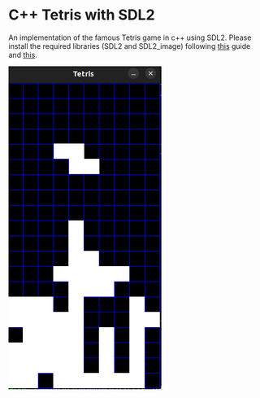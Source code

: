 # C++ Tetris with SDL2
An implementation of the famous Tetris game in c++ using SDL2.
Please install the required libraries (SDL2 and SDL2_image) following [this](https://lazyfoo.net/tutorials/SDL/01_hello_SDL/linux/index.php) guide and [this](https://lazyfoo.net/tutorials/SDL/06_extension_libraries_and_loading_other_image_formats/linux/index.php). 

![image](images/screen.png)
